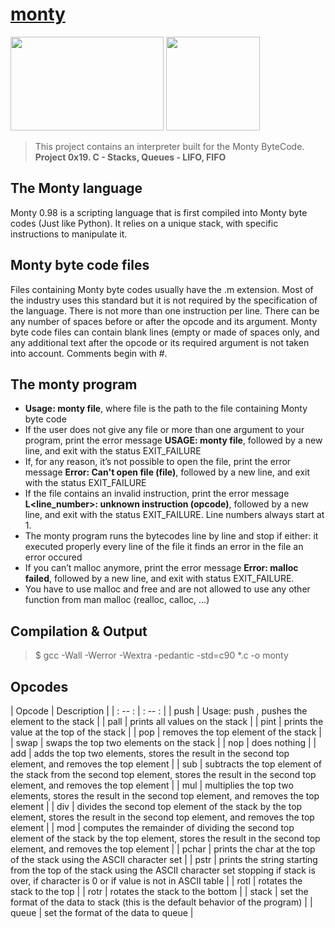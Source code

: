 # [monty](https://github.com/leulyk/monty)

<p float="left">
<img src="https://lh3.googleusercontent.com/oVJxT1yn7vwaEM8t9A5MGL6emG0j-_uqHa5H8ikWLvl6Ka-nVmUJZblqWDqPiY-S6itPLnZNgcc8rviK8AVT65l_a3zHiyctwy8=s0" width="245" height="150"/>
<img src="https://blog.holbertonschool.com/wp-content/uploads/2019/04/instagram_feed180.jpg" width = "150" height="150"/>
</p>

> This project contains an interpreter built for the Monty ByteCode. 
> **Project 0x19. C - Stacks, Queues - LIFO, FIFO**

## The Monty language

Monty 0.98 is a scripting language that is first compiled into Monty byte codes (Just like Python). It relies on a unique stack, with specific instructions to manipulate it.

## Monty byte code files

Files containing Monty byte codes usually have the .m extension. 
Most of the industry uses this standard but it is not required by the specification of the language. 
There is not more than one instruction per line. There can be any number of spaces before or after the opcode and its argument. 
Monty byte code files can contain blank lines (empty or made of spaces only, and any additional text after the opcode or its required argument is not taken into account.
Comments begin with #.

## The monty program

- **Usage: monty file**, where file is the path to the file containing Monty byte code
- If the user does not give any file or more than one argument to your program, print the error message **USAGE: monty file**, followed by a new line, and exit with the status EXIT_FAILURE
- If, for any reason, it’s not possible to open the file, print the error message **Error: Can't open file (file)**, followed by a new line, and exit with the status EXIT_FAILURE
- If the file contains an invalid instruction, print the error message **L<line_number>: unknown instruction (opcode)**, followed by a new line, and exit with the status EXIT_FAILURE. Line numbers always start at 1.
- The monty program runs the bytecodes line by line and stop if either:
    it executed properly every line of the file
    it finds an error in the file
    an error occured
- If you can’t malloc anymore, print the error message **Error: malloc failed**, followed by a new line, and exit with status EXIT_FAILURE.
- You have to use malloc and free and are not allowed to use any other function from man malloc (realloc, calloc, …)

## Compilation & Output

> $ gcc -Wall -Werror -Wextra -pedantic -std=c90 *.c -o monty

## Opcodes

| Opcode | Description |
| : -- : | : -- : |
| push | Usage: push <int>, pushes the element <int> to the stack |
| pall | prints all values on the stack |
| pint | prints the value at the top of the stack |
| pop | removes the top element of the stack |
| swap | swaps the top two elements on the stack |
| nop | does nothing |
| add | adds the top two elements, stores the result in the second top element, and removes the top element |
| sub | subtracts the top element of the stack from the second top element, stores the result in the second top element, and removes the top element |
| mul | multiplies the top two elements, stores the result in the second top element, and removes the top element |
| div | divides the second top element of the stack by the top element, stores the result in the second top element, and removes the top element |
| mod | computes the remainder of dividing the second top element of the stack by the top element, stores the result in the second top element, and removes the top element |
| pchar | prints the char at the top of the stack using the ASCII character set |
| pstr | prints the string starting from the top of the stack using the ASCII character set stopping if stack is over, if character is 0 or if value is not in ASCII table |
| rotl | rotates the stack to the top |
| rotr | rotates the stack to the bottom |
| stack | set the format of the data to stack (this is the default behavior of the program) |
| queue | set the format of the data to queue |
